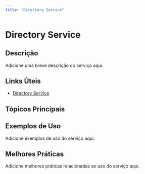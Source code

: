 ```yaml
---
title: "Directory Service"
---
```


# Directory Service

## Descrição

Adicione uma breve descrição do serviço aqui.

## Links Úteis

- [Directory Service](https://docs.aws.amazon.com/directoryservice/latest/admin-guide/directory_service_ad.html)

## Tópicos Principais



## Exemplos de Uso

Adicione exemplos de uso do serviço aqui.

## Melhores Práticas

Adicione melhores práticas relacionadas ao uso do serviço aqui.
